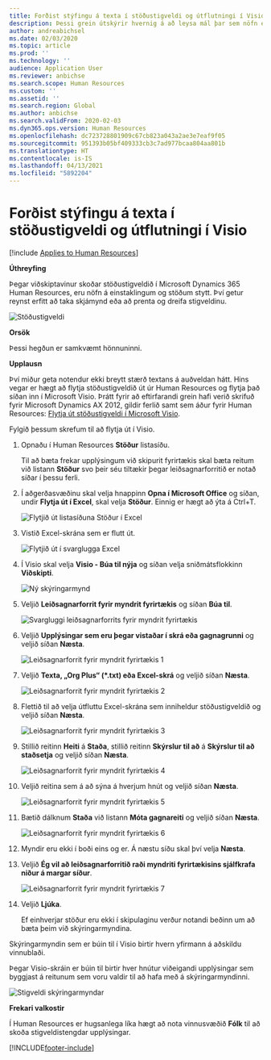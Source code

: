 ```yaml
---
title: Forðist stýfingu á texta í stöðustigveldi og útflutningi í Visio
description: Þessi grein útskýrir hvernig á að leysa mál þar sem nöfn einstaklinga og stöður eru styttar þegar viðskiptamenn skoða stöðustigveldið í Microsoft Dynamics 365 Human Resources. Stýfing á texta getur gert það erfitt að taka skjámynd eða prenta stigveldið.
author: andreabichsel
ms.date: 02/03/2020
ms.topic: article
ms.prod: ''
ms.technology: ''
audience: Application User
ms.reviewer: anbichse
ms.search.scope: Human Resources
ms.custom: ''
ms.assetid: ''
ms.search.region: Global
ms.author: anbichse
ms.search.validFrom: 2020-02-03
ms.dyn365.ops.version: Human Resources
ms.openlocfilehash: dc723728801909c67cb823a043a2ae3e7eaf9f05
ms.sourcegitcommit: 951393b05bf409333cb3c7ad977bcaa804aa801b
ms.translationtype: HT
ms.contentlocale: is-IS
ms.lasthandoff: 04/13/2021
ms.locfileid: "5892204"
---
```

# <a name="avoid-text-truncation-on-the-position-hierarchy-and-export-to-visio"></a>Forðist stýfingu á texta í stöðustigveldi og útflutningi í Visio

[!include [Applies to Human Resources](../includes/applies-to-hr.md)]

**Úthreyfing**

Þegar viðskiptavinur skoðar stöðustigveldið í Microsoft Dynamics 365 Human Resources, eru nöfn á einstaklingum og stöðum stytt. Því getur reynst erfitt að taka skjámynd eða að prenta og dreifa stigveldinu.

![Stöðustigveldi](media/position-h.png)

**Orsök**

Þessi hegðun er samkvæmt hönnuninni.

**Upplausn**

Því miður geta notendur ekki breytt stærð textans á auðveldan hátt. Hins vegar er hægt að flytja stöðustigveldið út úr Human Resources og flytja það síðan inn í Microsoft Visio. Þrátt fyrir að eftirfarandi grein hafi verið skrifuð fyrir Microsoft Dynamics AX 2012, gildir ferlið samt sem áður fyrir Human Resources: [Flytja út stöðustigveldi í Microsoft Visio](/dynamicsax-2012/appuser-itpro/export-a-position-hierarchy-to-microsoft-visio).

Fylgið þessum skrefum til að flytja út í Visio.

1. Opnaðu í Human Resources **Stöður** listasíðu.

    Til að bæta frekar upplýsingum við skipurit fyrirtækis skal bæta reitum við listann **Stöður** svo þeir séu tiltækir þegar leiðsagnarforritið er notað síðar í þessu ferli.

2. Í aðgerðasvæðinu skal velja hnappinn **Opna í Microsoft Office** og síðan, undir **Flytja út í Excel**, skal velja **Stöður**. Einnig er hægt að ýta á Ctrl+T.

    ![Flytjið út listasíðuna Stöður í Excel](media/org-admin.png)

3. Vistið Excel-skrána sem er flutt út.

    ![Flytjið út í svarglugga Excel](media/export-excel.png)

4. Í Visio skal velja **Visio - Búa til nýja** og síðan velja sniðmátsflokkinn **Viðskipti**.

    ![Ný skýringarmynd](media/new.png)

5. Veljið **Leiðsagnarforrit fyrir myndrit fyrirtækis** og síðan **Búa til**.

    ![Svargluggi leiðsagnarforrits fyrir myndrit fyrirtækis](media/orgchart-wizard.png)

6. Veljið **Upplýsingar sem eru þegar vistaðar í skrá eða gagnagrunni** og veljið síðan **Næsta**.

    ![Leiðsagnarforrit fyrir myndrit fyrirtækis 1](media/orgchart-wizard7.png)

7. Veljið **Texta, „Org Plus“ (\*.txt) eða Excel-skrá** og veljið síðan **Næsta**.

    ![Leiðsagnarforrit fyrir myndrit fyrirtækis 2](media/orgchart-wizard3.png)

8. Flettið til að velja útfluttu Excel-skrána sem inniheldur stöðustigveldið og veljið síðan **Næsta**.

    ![Leiðsagnarforrit fyrir myndrit fyrirtækis 3](media/orgchart-wizard2.png)

9. Stillið reitinn **Heiti** á **Staða**, stillið reitinn **Skýrslur til að** á **Skýrslur til að staðsetja** og veljið síðan **Næsta**.

    ![Leiðsagnarforrit fyrir myndrit fyrirtækis 4](media/orgchart-wizard1.png)

10. Veljið reitina sem á að sýna á hverjum hnút og veljið síðan **Næsta**.

    ![Leiðsagnarforrit fyrir myndrit fyrirtækis 5](media/orgchart-wizard5.png)

11. Bætið dálknum **Staða** við listann **Móta gagnareiti** og veljið síðan **Næsta**.

    ![Leiðsagnarforrit fyrir myndrit fyrirtækis 6](media/orgchart-wizard6.png)

12. Myndir eru ekki í boði eins og er. Á næstu síðu skal því velja **Næsta**.
13. Veljið **Ég vil að leiðsagnarforritið raði myndriti fyrirtækisins sjálfkrafa niður á margar síður**.

    ![Leiðsagnarforrit fyrir myndrit fyrirtækis 7](media/orgchart-wizard4.png)

14. Veljið **Ljúka**.

    Ef einhverjar stöður eru ekki í skipulaginu verður notandi beðinn um að bæta þeim við skýringarmyndina.

Skýringarmyndin sem er búin til í Visio birtir hvern yfirmann á aðskildu vinnublaði.

Þegar Visio-skráin er búin til birtir hver hnútur viðeigandi upplýsingar sem byggjast á reitunum sem voru valdir til að hafa með á skýringarmyndinni.

![Stigveldi skýringarmyndar](media/hierarchy.png)

**Frekari valkostir**

Í Human Resources er hugsanlega líka hægt að nota vinnusvæðið **Fólk** til að skoða stigveldistengdar upplýsingar.


[!INCLUDE[footer-include](../includes/footer-banner.md)]